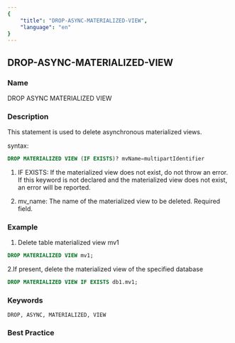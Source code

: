 ```yaml
---
{
    "title": "DROP-ASYNC-MATERIALIZED-VIEW",
    "language": "en"
}
---
```


<!--
Licensed to the Apache Software Foundation (ASF) under one
or more contributor license agreements.  See the NOTICE file
distributed with this work for additional information
regarding copyright ownership.  The ASF licenses this file
to you under the Apache License, Version 2.0 (the
"License"); you may not use this file except in compliance
with the License.  You may obtain a copy of the License at

  http://www.apache.org/licenses/LICENSE-2.0

Unless required by applicable law or agreed to in writing,
software distributed under the License is distributed on an
"AS IS" BASIS, WITHOUT WARRANTIES OR CONDITIONS OF ANY
KIND, either express or implied.  See the License for the
specific language governing permissions and limitations
under the License.
-->

## DROP-ASYNC-MATERIALIZED-VIEW

### Name

DROP ASYNC MATERIALIZED VIEW

### Description

This statement is used to delete asynchronous materialized views.

syntax:

```sql
DROP MATERIALIZED VIEW (IF EXISTS)? mvName=multipartIdentifier
```


1. IF EXISTS:
   If the materialized view does not exist, do not throw an error. If this keyword is not declared and the materialized view does not exist, an error will be reported.

2. mv_name:
   The name of the materialized view to be deleted. Required field.

### Example

1. Delete table materialized view mv1

```sql
DROP MATERIALIZED VIEW mv1;
```
2.If present, delete the materialized view of the specified database

```sql
DROP MATERIALIZED VIEW IF EXISTS db1.mv1;
```

### Keywords

    DROP, ASYNC, MATERIALIZED, VIEW

### Best Practice

